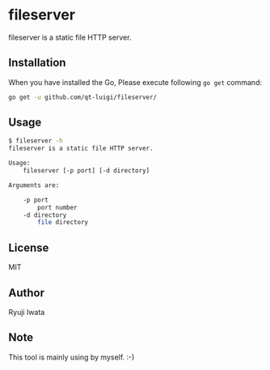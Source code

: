 # fileserver

fileserver is a static file HTTP server.

## Installation

When you have installed the Go, Please execute following `go get` command:

```sh
go get -u github.com/qt-luigi/fileserver/
```

## Usage

```sh
$ fileserver -h
fileserver is a static file HTTP server.

Usage:
	fileserver [-p port] [-d directory]

Arguments are:

	-p port
		port number
	-d directory
		file directory
```

## License

MIT

## Author

Ryuji Iwata

## Note

This tool is mainly using by myself. :-)

